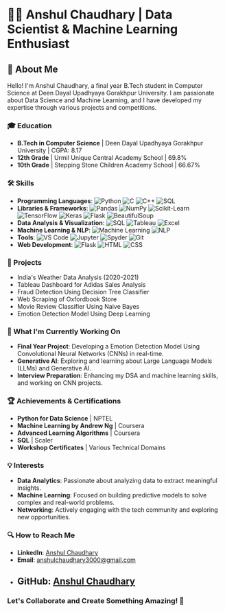 # 👨‍💻 Anshul Chaudhary | Data Scientist & Machine Learning Enthusiast
## 🌟 About Me
Hello! I'm Anshul Chaudhary, a final year B.Tech student in Computer Science at Deen Dayal Upadhyaya Gorakhpur University. I am passionate about Data Science and Machine Learning, and I have developed my expertise through various projects and competitions.
### 🎓 Education
- **B.Tech in Computer Science** | Deen Dayal Upadhyaya Gorakhpur University | CGPA: 8.17
- **12th Grade** | Urmil Unique Central Academy School | 69.8%
- **10th Grade** | Stepping Stone Children Academy School | 66.67%
### 🛠️ Skills
- **Programming Languages**: ![Python](https://img.shields.io/badge/-Python-3776AB?logo=python&logoColor=white) ![C](https://img.shields.io/badge/-C-A8B9CC?logo=c&logoColor=white) ![C++](https://img.shields.io/badge/-C++-00599C?logo=c%2B%2B&logoColor=white) ![SQL](https://img.shields.io/badge/-SQL-4479A1?logo=postgresql&logoColor=white)
- **Libraries & Frameworks**: ![Pandas](https://img.shields.io/badge/-Pandas-150458?logo=pandas&logoColor=white) ![NumPy](https://img.shields.io/badge/-NumPy-013243?logo=numpy&logoColor=white) ![Scikit-Learn](https://img.shields.io/badge/-Scikit--Learn-F7931E?logo=scikit-learn&logoColor=white) ![TensorFlow](https://img.shields.io/badge/-TensorFlow-FF6F00?logo=tensorflow&logoColor=white) ![Keras](https://img.shields.io/badge/-Keras-D00000?logo=keras&logoColor=white) ![Flask](https://img.shields.io/badge/-Flask-000000?logo=flask&logoColor=white) ![BeautifulSoup](https://img.shields.io/badge/-BeautifulSoup-009688?logo=beautifulsoup&logoColor=white)
- **Data Analysis & Visualization**: ![SQL](https://img.shields.io/badge/-SQL-4479A1?logo=postgresql&logoColor=white) ![Tableau](https://img.shields.io/badge/-Tableau-E97627?logo=tableau&logoColor=white) ![Excel](https://img.shields.io/badge/-Excel-217346?logo=microsoft-excel&logoColor=white)
- **Machine Learning & NLP**: ![Machine Learning](https://img.shields.io/badge/-Machine%20Learning-FF6F00?logo=tensorflow&logoColor=white) ![NLP](https://img.shields.io/badge/-NLP-ff3e00?logo=numpy&logoColor=white)
- **Tools**: ![VS Code](https://img.shields.io/badge/-VS%20Code-007ACC?logo=visual-studio-code&logoColor=white) ![Jupyter](https://img.shields.io/badge/-Jupyter-F37626?logo=jupyter&logoColor=white) ![Spyder](https://img.shields.io/badge/-Spyder-FF0000?logo=spyder-ide&logoColor=white) ![Git](https://img.shields.io/badge/-Git-F05032?logo=git&logoColor=white)
- **Web Development**: ![Flask](https://img.shields.io/badge/-Flask-000000?logo=flask&logoColor=white) ![HTML](https://img.shields.io/badge/-HTML5-E34F26?logo=html5&logoColor=white) ![CSS](https://img.shields.io/badge/-CSS3-1572B6?logo=css3&logoColor=white)
### 💼 Projects
- India's Weather Data Analysis (2020-2021)
- Tableau Dashboard for Adidas Sales Analysis
- Fraud Detection Using Decision Tree Classifier
- Web Scraping of Oxfordbook Store
- Movie Review Classifier Using Naive Bayes
- Emotion Detection Model Using Deep Learning
### 🚀 What I'm Currently Working On
- **Final Year Project**: Developing a Emotion Detection Model Using Convolutional Neural Networks (CNNs) in real-time.
- **Generative AI**: Exploring and learning about Large Language Models (LLMs) and Generative AI.
- **Interview Preparation**: Enhancing my DSA and machine learning skills, and working on CNN projects.
### 🏆 Achievements & Certifications
- **Python for Data Science** | NPTEL
- **Machine Learning by Andrew Ng** | Coursera
- **Advanced Learning Algorithms** | Coursera
- **SQL** | Scaler
- **Workshop Certificates** | Various Technical Domains
### 💡 Interests
- **Data Analytics**: Passionate about analyzing data to extract meaningful insights.
- **Machine Learning**: Focused on building predictive models to solve complex and real-world problems.
- **Networking**: Actively engaging with the tech community and exploring new opportunities.
### 🔍 How to Reach Me
- **LinkedIn**: [Anshul Chaudhary](https://www.linkedin.com/in/anshul-chaudhary-b571b5251/)
- **Email**: anshulchaudhary3000@gmail.com
- **GitHub**: [Anshul Chaudhary](https://github.com/anshul-3000)
  --- 
### **Let's Collaborate and Create Something Amazing! 🌟**

